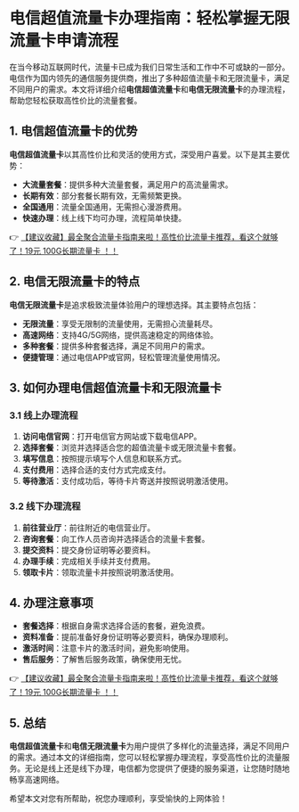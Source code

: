 # 电信超值流量卡办理指南：轻松掌握无限流量卡申请流程

在当今移动互联网时代，流量卡已成为我们日常生活和工作中不可或缺的一部分。电信作为国内领先的通信服务提供商，推出了多种超值流量卡和无限流量卡，满足不同用户的需求。本文将详细介绍**电信超值流量卡**和**电信无限流量卡**的办理流程，帮助您轻松获取高性价比的流量套餐。

## 1. 电信超值流量卡的优势

**电信超值流量卡**以其高性价比和灵活的使用方式，深受用户喜爱。以下是其主要优势：

- **大流量套餐**：提供多种大流量套餐，满足用户的高流量需求。
- **长期有效**：部分套餐长期有效，无需频繁更换。
- **全国通用**：流量全国通用，无需担心漫游费用。
- **快速办理**：线上线下均可办理，流程简单快捷。

👉 [【建议收藏】最全聚合流量卡指南来啦！高性价比流量卡推荐，看这个就够了！19元 100G长期流量卡 ！！](https://bit.ly/Liuliangka)

## 2. 电信无限流量卡的特点

**电信无限流量卡**是追求极致流量体验用户的理想选择。其主要特点包括：

- **无限流量**：享受无限制的流量使用，无需担心流量耗尽。
- **高速网络**：支持4G/5G网络，提供高速稳定的网络体验。
- **多种套餐**：提供多种套餐选择，满足不同用户的需求。
- **便捷管理**：通过电信APP或官网，轻松管理流量使用情况。

## 3. 如何办理电信超值流量卡和无限流量卡

### 3.1 线上办理流程

1. **访问电信官网**：打开电信官方网站或下载电信APP。
2. **选择套餐**：浏览并选择适合您的超值流量卡或无限流量卡套餐。
3. **填写信息**：按照提示填写个人信息和联系方式。
4. **支付费用**：选择合适的支付方式完成支付。
5. **等待激活**：支付成功后，等待卡片寄送并按照说明激活使用。

### 3.2 线下办理流程

1. **前往营业厅**：前往附近的电信营业厅。
2. **咨询套餐**：向工作人员咨询并选择适合的流量卡套餐。
3. **提交资料**：提交身份证明等必要资料。
4. **办理手续**：完成相关手续并支付费用。
5. **领取卡片**：领取流量卡并按照说明激活使用。

## 4. 办理注意事项

- **套餐选择**：根据自身需求选择合适的套餐，避免浪费。
- **资料准备**：提前准备好身份证明等必要资料，确保办理顺利。
- **激活时间**：注意卡片的激活时间，避免影响使用。
- **售后服务**：了解售后服务政策，确保使用无忧。

👉 [【建议收藏】最全聚合流量卡指南来啦！高性价比流量卡推荐，看这个就够了！19元 100G长期流量卡 ！！](https://bit.ly/Liuliangka)

## 5. 总结

**电信超值流量卡**和**电信无限流量卡**为用户提供了多样化的流量选择，满足不同用户的需求。通过本文的详细指南，您可以轻松掌握办理流程，享受高性价比的流量服务。无论是线上还是线下办理，电信都为您提供了便捷的服务渠道，让您随时随地畅享高速网络。

希望本文对您有所帮助，祝您办理顺利，享受愉快的上网体验！